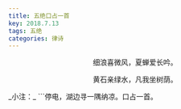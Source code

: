 ```yaml
---
title: 五绝口占一首
key: 2018.7.13
tags: 五绝
categories: 律诗
---
```


<p align="center">细浪喜微风，夏蝉爱长吟。
</p>
<p align="center">黄石亲绿水，凡我坐树荫。
</p>
_小注：_
```停电，湖边寻一隅纳凉。口占一首。

```